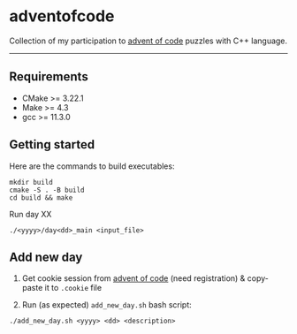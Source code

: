 # adventofcode

Collection of my participation to [advent of code] puzzles with C++ language.

---

## Requirements

* CMake >= 3.22.1
* Make >= 4.3
* gcc >= 11.3.0

## Getting started

Here are the commands to build executables:

```
mkdir build
cmake -S . -B build
cd build && make
```

Run day XX
```
./<yyyy>/day<dd>_main <input_file>
```

## Add new day

1. Get cookie session from [advent of code] (need registration) & copy-paste it to `.cookie` file

2. Run (as expected) `add_new_day.sh` bash script:
```
./add_new_day.sh <yyyy> <dd> <description>
```

[advent of code]: <https://adventofcode.com/> "advent of code"
